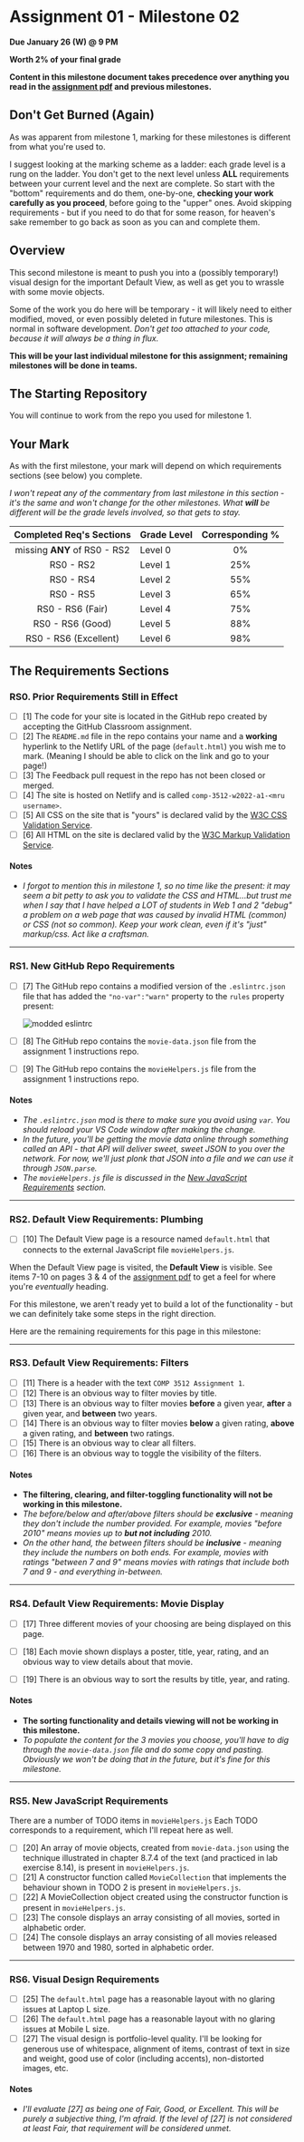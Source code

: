 # Assignment 01 - Milestone 02

**Due January 26 (W) @ 9 PM**

**Worth 2% of your final grade**

**Content in this milestone document takes precedence over anything you read in the [assignment pdf](comp-3512-asg-1-winter-2020-current.pdf) and previous milestones.**

## Don't Get Burned (Again)

As was apparent from milestone 1, marking for these milestones is different from what you're used to.

I suggest looking at the marking scheme as a ladder: each grade level is a rung on the ladder. You don't get to the next level unless **ALL** requirements between your current level and the next are complete. So start with the "bottom" requirements and do them, one-by-one, **checking your work carefully as you proceed**, before going to the "upper" ones. Avoid skipping requirements - but if you need to do that for some reason, for heaven's sake remember to go back as soon as you can and complete them.

## Overview

This second milestone is meant to push you into a (possibly temporary!) visual design for the important Default View, as well as get you to wrassle with some movie objects.

Some of the work you do here will be temporary - it will likely need to either modified, moved, or even possibly deleted in future milestones. This is normal in software development. *Don't get too attached to your code, because it will always be a thing in flux.*

**This will be your last individual milestone for this assignment; remaining milestones will be done in teams.**

## The Starting Repository

You will continue to work from the repo you used for milestone 1.

## Your Mark

As with the first milestone, your mark will depend on which requirements sections (see below) you complete.

_I won't repeat any of the commentary from last milestone in this section - it's the same and won't change for the other milestones. What **will** be different will be the grade levels involved, so that gets to stay._

|   Completed Req's Sections   | Grade Level | Corresponding % |
| :--------------------------: | :---------- | :-------------: |
| missing **ANY** of RS0 - RS2 | Level 0     |       0%        |
|          RS0 - RS2           | Level 1     |       25%       |
|          RS0 - RS4           | Level 2     |       55%       |
|          RS0 - RS5           | Level 3     |       65%       |
|       RS0 - RS6 (Fair)       | Level 4     |       75%       |
|       RS0 - RS6 (Good)       | Level 5     |       88%       |
|    RS0 - RS6 (Excellent)     | Level 6     |       98%       |

## The Requirements Sections

### RS0. Prior Requirements Still in Effect

- [ ] [1] The code for your site is located in the GitHub repo created by accepting the GitHub Classroom assignment.
- [ ] [2] The `README.md` file in the repo contains your name and a **working** hyperlink to the Netlify URL of the page (`default.html`) you wish me to mark. (Meaning I should be able to click on the link and go to your page!)
- [ ] [3] The Feedback pull request in the repo has not been closed or merged. 
- [ ] [4] The site is hosted on Netlify and is called `comp-3512-w2022-a1-<mru username>`.
- [ ] [5] All CSS on the site that is "yours" is declared valid by the [W3C CSS Validation Service](https://jigsaw.w3.org/css-validator/).
- [ ] [6] All HTML on the site is declared valid by the [W3C Markup Validation Service](https://validator.w3.org/).

#### Notes

- _I forgot to mention this in milestone 1, so no time like the present: it may seem a bit petty to ask you to validate the CSS and HTML...but trust me when I say that I have helped a LOT of students in Web 1 and 2 "debug" a problem on a web page that was caused by invalid HTML (common) or CSS (not so common). Keep your work clean, even if it's "just" markup/css. Act like a craftsman._

---

### RS1. New GitHub Repo Requirements

- [ ] [7] The GitHub repo contains a modified version of the `.eslintrc.json` file that has added the `"no-var":"warn"` property to the `rules` property present:

    ![modded eslintrc](images/eslint.png) 

- [ ] [8] The GitHub repo contains the `movie-data.json` file from the assignment 1 instructions repo.

- [ ] [9] The GitHub repo contains the `movieHelpers.js` file from the assignment 1 instructions repo.

#### Notes

- _The `.eslintrc.json` mod is there to make sure you avoid using `var`. You should reload your VS Code window after making the change._
- _In the future, you'll be getting the movie data online through something called an API - that API will deliver sweet, sweet JSON to you over the network. For now, we'll just plonk that JSON into a file and we can use it through `JSON.parse`._
- _The `movieHelpers.js` file is discussed in the [New JavaScript Requirements](#rs5-new-javascript-requirements) section._

---

### RS2. Default View Requirements: Plumbing

- [ ] [10] The Default View page is a resource named `default.html` that connects to the external JavaScript file `movieHelpers.js`.

When the Default View page is visited, the **Default View** is visible. See items 7-10 on pages 3 & 4 of the [assignment pdf](comp-3512-asg-1-winter-2020-current.pdf) to get a feel for where you're _eventually_ heading.   

For this milestone, we aren't ready yet to build a lot of the functionality - but we can definitely take some steps in the right direction.  

Here are the remaining requirements for this page in this milestone:

---

### RS3. Default View Requirements: Filters

- [ ] [11] There is a header with the text `COMP 3512 Assignment 1`.
- [ ] [12] There is an obvious way to filter movies by title.
- [ ] [13] There is an obvious way to filter movies **before** a given year, **after** a given year, and **between** two years.
- [ ] [14] There is an obvious way to filter movies **below** a given rating, **above** a given rating, and **between** two ratings.
- [ ] [15] There is an obvious way to clear all filters.
- [ ] [16] There is an obvious way to toggle the visibility of the filters.

#### Notes

- **The filtering, clearing, and filter-toggling functionality will not be working in this milestone.**
-  _The before/below and after/above filters should be **exclusive** - meaning they don't include the number provided. For example, movies "before 2010" means movies up to **but not including** 2010._
- _On the other hand, the between filters should be **inclusive** - meaning they include the numbers on both ends. For example, movies with ratings "between 7 and 9" means movies with ratings that include both 7 and 9 - and everything in-between._

---

### RS4. Default View Requirements: Movie Display

- [ ] [17] Three different movies of your choosing are being displayed on this page.
- [ ] [18] Each movie shown displays a poster, title, year, rating, and an obvious way to view details about that movie.
- [ ] [19] There is an obvious way to sort the results by title, year, and rating.


#### Notes

- **The sorting functionality and details viewing will not be working in this milestone.**
- _To populate the content for the 3 movies you choose, you'll have to dig through the `movie-data.json` file and do some copy and pasting. Obviously we won't be doing that in the future, but it's fine for this milestone._

---

### RS5. New JavaScript Requirements

There are a number of TODO items in `movieHelpers.js` Each TODO corresponds to a requirement, which I'll repeat here as well.

- [ ] [20] An array of movie objects, created from `movie-data.json` using the technique illustrated in chapter 8.7.4 of the text (and practiced in lab exercise 8.14), is present in `movieHelpers.js`.
- [ ] [21] A constructor function called `MovieCollection` that implements the behaviour shown in TODO 2 is present in `movieHelpers.js`.
- [ ] [22] A MovieCollection object created using the constructor function is present in `movieHelpers.js`.
- [ ] [23] The console displays an array consisting of all movies, sorted in alphabetic order.
- [ ] [24] The console displays an array consisting of all movies released between 1970 and 1980, sorted in alphabetic order.

---

### RS6. Visual Design Requirements

- [ ] [25] The `default.html` page has a reasonable layout with no glaring issues at Laptop L size.
- [ ] [26] The `default.html` page has a reasonable layout with no glaring issues at Mobile L size.
- [ ] [27] The visual design is portfolio-level quality. I'll be looking for generous use of whitespace, alignment of items, contrast of text in size and weight, good use of color (including accents), non-distorted images, etc.

#### Notes

- _I'll evaluate [27] as being one of Fair, Good, or Excellent. This will be purely a subjective thing, I'm afraid. If the level of [27] is not considered at least Fair, that requirement will be considered unmet._